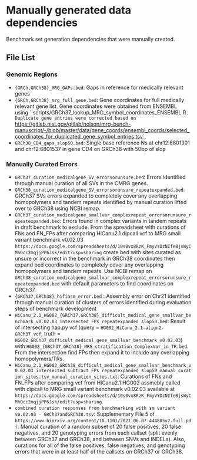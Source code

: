 # Manually generated data dependencies
Benchmark set generation dependencies that were manually created.

## File List

### Genomic Regions
* `{GRCh,GRCh38}_MRG_GAPs.bed`: Gaps in reference for medically relevant genes
* `{GRCh,GRCh38}_mrg_full_gene.bed`: Gene coordinates for full medically relevant gene list. Gene coordinates were obtained from ENSEMBL using ``scripts/GRCh37_lookup_MRG_symbol_coordinates_ENSEMBL.R`. Duplicate gene entries were corrected based on `https://gitlab.nist.gov/gitlab/nolson/mrg-bench-manuscript/-/blob/master/data/gene_coords/ensembl_coords/selected_coordinates_for_duplicated_gene_symbol_entries.tsv`. 
* `GRCh38_CD4_gaps_slop50.bed`: Single base reference Ns at chr12:6801301 and chr12:6801537 in gene CD4 on GRCh38 with 50bp of slop

### Manually Curated Errors
* `GRCh37_curation_medicalgene_SV_errorsorunsure.bed`: Errors identified through manual curation of all SVs in the CMRG genes.
* `GRCh38_curation_medicalgene_SV_errorsorunsure_repeatexpanded.bed`: GRCh37 SVs errors expanded to completely cover any overlapping homopolymers and tandem repeats identified by manual curation lifted over to GRCh38 using NCBI remap.
* `GRCh37_curation_medicalgene_smallvar_complexrepeat_errorsorunsure_repeatexpanded.bed`: Errors found in complex variants in tandem repeats in draft benchmark to exclude. From the spreadsheet with curations of FNs and FN_FPs after comparing HiCanu2.1 dipcall vcf to MRG small variant benchmark v0.02.03 `https://docs.google.com/spreadsheets/d/10s0vx8RzK_FmyVYDzNIfeBjsWyCMhOcc2mqjjPP6Jsk/edit?usp=sharing` create bed with sites curated as unsure or incorrect in the benchmark in GRCh38 coordinates then expand bed coordinates to completely cover any overlapping homopolymers and tandem repeats. Use NCBI remap on `GRCh38_curation_medicalgene_smallvar_complexrepeat_errorsorunsure_repeatexpanded.bed` with default parameters to find coordinates on GRCh37.
* `{GRCh37,GRCh38}_hifiasm_error.bed` : Assembly error on Chr21 identified through manual curation of clusters of errors identified during evaluation steps of benchmark development
* `HiCanu_2.1_HG002_{GRCh37,GRCh38}_difficult_medical_gene_smallvar_benchmark_v0.02.03_intersected_FPs_repeatexpanded_slop50.bed`: Result of intersecting hap.py vcf (query = `HG002_HiCanu_2.1-align2-GRCh37.vcf`, truth = `HG002_GRCh37_difficult_medical_gene_smallvar_benchmark_v0.02.03`) with `HG002_{GRCh37,GRCh38}_MRG_stratification_ComplexVar_in_TR.bed`. From the intersection find FPs then expand it to include any overlapping homopolymers/TRs.
* `HiCanu_2.1_HG002_GRCh38_difficult_medical_gene_smallvar_benchmark_v0.02.03_intersected_subtract_FPs_repeatexpanded_slop50_manual_curation_sites.tsv_manual_curation_sites.txt`: Curations of FNs and FN_FPs after comparing vcf from HiCanu2.1 HG002 assmebly called with dipcall to MRG small variant benchmark v0.02.03 available at `https://docs.google.com/spreadsheets/d/10s0vx8RzK_FmyVYDzNIfeBjsWyCMhOcc2mqjjPP6Jsk/edit?usp=sharing`.
* `combined curation responses from benchmarking with sm variant v0.02.03 - GRCh37andGRCh38.tsv`: Supplementary File 5 of `https://www.biorxiv.org/content/10.1101/2021.06.07.444885v2.full.pdf`. Manual curation of a random subset of 20 false positives, 20 false negatives, and 20 genotyping errors from each callset (split evenly between GRCh37 and GRCh38, and between SNVs and INDELs). Also, curations for all of the false positives, false negatives, and genotyping errors that were in at least half of the callsets on GRCh37 or GRCh38.



